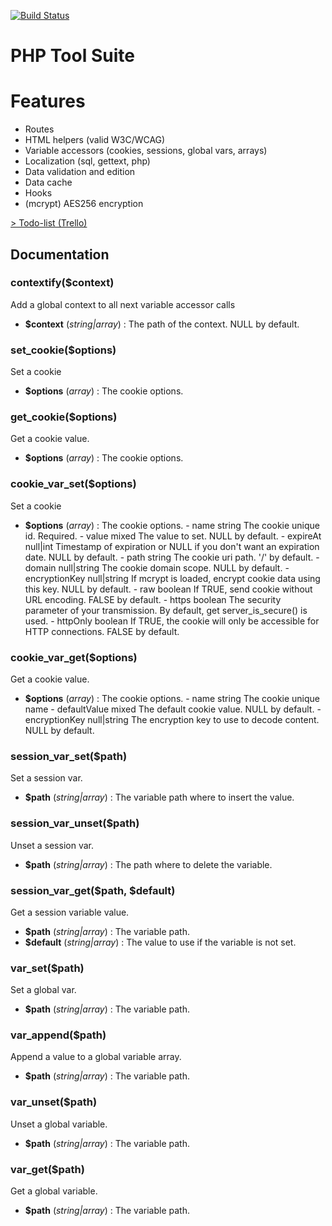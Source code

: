 [![Build Status](https://travis-ci.org/robinouu/php-tool-suite.svg?branch=master)](https://travis-ci.org/robinouu/php-tool-suite)<h1>PHP Tool Suite</h1><h1>Features</h1><nav role="navigation"><ul class="menu"><li class="item item-link">Routes</li><li class="item item-link">HTML helpers (valid W3C/WCAG)</li><li class="item item-link">Variable accessors (cookies, sessions, global vars, arrays)</li><li class="item item-link">Localization (sql, gettext, php)</li><li class="item item-link">Data validation and edition</li><li class="item item-link">Data cache</li><li class="item item-link">Hooks</li><li class="item item-link">(mcrypt) AES256 encryption</li></ul></nav><a href="https://trello.com/b/Y6S5C0kd/php-tool-suite">&gt; Todo-list (Trello)</a><h2>Documentation</h2><h3>contextify($context)</h3><p>Add a global context to all next variable accessor calls

</p><ul><li><strong>$context</strong> (<em>string|array</em>) :  The path of the context. NULL by default.</li></ul><h3>set_cookie($options)</h3><p>Set a cookie

</p><ul><li><strong>$options</strong> (<em>array</em>) :  The cookie options.</li></ul><h3>get_cookie($options)</h3><p>Get a cookie value.

</p><ul><li><strong>$options</strong> (<em>array</em>) :  The cookie options.</li></ul><h3>cookie_var_set($options)</h3><p>Set a cookie

</p><ul><li><strong>$options</strong> (<em>array</em>) :  The cookie options.
- name string The cookie unique id. Required.
- value mixed The value to set. NULL by default.
- expireAt null|int Timestamp of expiration or NULL if you don't want an expiration date. NULL by default.
- path string The cookie uri path. '/' by default.
- domain null|string The cookie domain scope. NULL by default.
- encryptionKey null|string If mcrypt is loaded, encrypt cookie data using this key. NULL by default.
- raw boolean If TRUE, send cookie without URL encoding. FALSE by default.
- https boolean The security parameter of your transmission. By default, get server_is_secure() is used.
- httpOnly boolean If TRUE, the cookie will only be accessible for HTTP connections. FALSE by default.
</li></ul><h3>cookie_var_get($options)</h3><p>Get a cookie value.

</p><ul><li><strong>$options</strong> (<em>array</em>) :  The cookie options.
- name string The cookie unique name
- defaultValue mixed The default cookie value. NULL by default.
- encryptionKey null|string The encryption key to use to decode content. NULL by default.</li></ul><h3>session_var_set($path)</h3><p>Set a session var.

</p><ul><li><strong>$path</strong> (<em>string|array</em>) :  The variable path where to insert the value.</li></ul><h3>session_var_unset($path)</h3><p>Unset a session var.

</p><ul><li><strong>$path</strong> (<em>string|array</em>) :  The path where to delete the variable.</li></ul><h3>session_var_get($path, $default)</h3><p>Get a session variable value.

</p><ul><li><strong>$path</strong> (<em>string|array</em>) :  The variable path.</li><li><strong>$default</strong> (<em>string|array</em>) :  The value to use if the variable is not set.</li></ul><h3>var_set($path)</h3><p>Set a global var.

</p><ul><li><strong>$path</strong> (<em>string|array</em>) :  The variable path.</li></ul><h3>var_append($path)</h3><p>Append a value to a global variable array.

</p><ul><li><strong>$path</strong> (<em>string|array</em>) :  The variable path.</li></ul><h3>var_unset($path)</h3><p>Unset a global variable.

</p><ul><li><strong>$path</strong> (<em>string|array</em>) :  The variable path.</li></ul><h3>var_get($path)</h3><p>Get a global variable.

</p><ul><li><strong>$path</strong> (<em>string|array</em>) :  The variable path.</li></ul>
